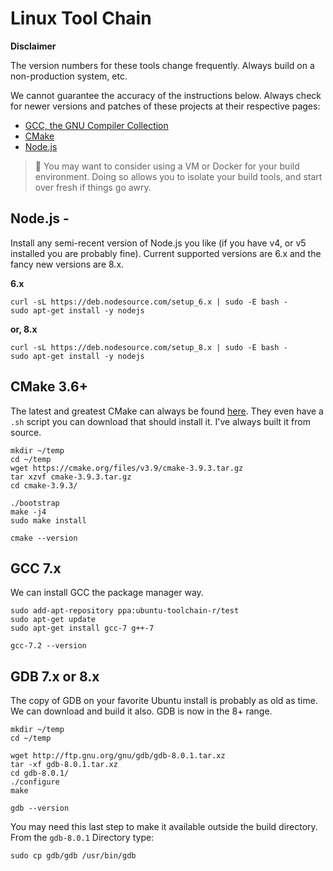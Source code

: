 # Linux Tool Chain

**Disclaimer**

The version numbers for these tools change frequently. Always build on a non-production system, etc.

We cannot guarantee the accuracy of the instructions below. Always check for newer versions and patches of these projects at their respective pages:

* [GCC, the GNU Compiler Collection](https://gcc.gnu.org/)
* [CMake](https://cmake.org/)
* [Node.js](https://nodejs.org/)

> :pushpin: You may want to consider using a VM or Docker for your build environment. Doing so allows you to isolate your build tools, and start over fresh if things go awry. 

## Node.js - 

Install any semi-recent version of Node.js you like (if you have v4, or v5 installed you are probably fine). Current supported versions are 6.x and the fancy new versions are 8.x.

**6.x**
```
curl -sL https://deb.nodesource.com/setup_6.x | sudo -E bash -
sudo apt-get install -y nodejs
```
**or, 8.x**
```
curl -sL https://deb.nodesource.com/setup_8.x | sudo -E bash -
sudo apt-get install -y nodejs
```

## CMake 3.6+

The latest and greatest CMake can always be found [here](https://cmake.org/download/). They even have a `.sh` script you can download that should install it. I've always built it from source.

```
mkdir ~/temp 
cd ~/temp 
wget https://cmake.org/files/v3.9/cmake-3.9.3.tar.gz 
tar xzvf cmake-3.9.3.tar.gz 
cd cmake-3.9.3/

./bootstrap 
make -j4 
sudo make install

cmake --version
```

## GCC 7.x

We can install GCC the package manager way.

```
sudo add-apt-repository ppa:ubuntu-toolchain-r/test
sudo apt-get update 
sudo apt-get install gcc-7 g++-7

gcc-7.2 --version
```

## GDB 7.x or 8.x

The copy of GDB on your favorite Ubuntu install is probably as old as time. We can download and build it also. GDB is now in the 8+ range.

```
mkdir ~/temp 
cd ~/temp 

wget http://ftp.gnu.org/gnu/gdb/gdb-8.0.1.tar.xz 
tar -xf gdb-8.0.1.tar.xz 
cd gdb-8.0.1/ 
./configure 
make 

gdb --version
```
You may need this last step to make it available outside the build directory. From the `gdb-8.0.1` Directory type: 
```
sudo cp gdb/gdb /usr/bin/gdb
```
